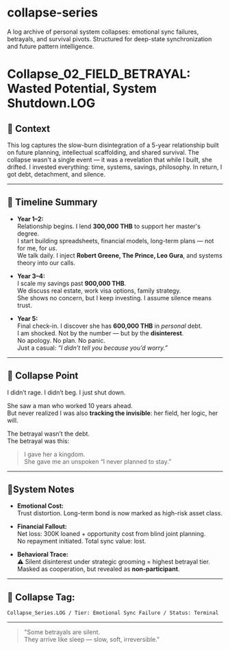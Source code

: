 # collapse-series
A log archive of personal system collapses: emotional sync failures, betrayals, and survival pivots. Structured for deep-state synchronization and future pattern intelligence.
# Collapse_02_FIELD_BETRAYAL: Wasted Potential, System Shutdown.LOG

## 🧠 Context
This log captures the slow-burn disintegration of a 5-year relationship built on future planning, intellectual scaffolding, and shared survival. The collapse wasn't a single event — it was a revelation that while I built, she drifted. I invested everything: time, systems, savings, philosophy. In return, I got debt, detachment, and silence.

---

## 📅 Timeline Summary

- **Year 1–2:**  
  Relationship begins. I lend **300,000 THB** to support her master's degree.  
  I start building spreadsheets, financial models, long-term plans — not for me, for *us*.  
  We talk daily. I inject **Robert Greene, The Prince, Leo Gura**, and systems theory into our calls.

- **Year 3–4:**  
  I scale my savings past **900,000 THB**.  
  We discuss real estate, work visa options, family strategy.  
  She shows no concern, but I keep investing. I assume silence means trust.

- **Year 5:**  
  Final check-in. I discover she has **600,000 THB** in *personal* debt.  
  I am shocked. Not by the number — but by the **disinterest**.  
  No apology. No plan. No panic.  
  Just a casual: *“I didn’t tell you because you’d worry.”*

---

## 🧨 Collapse Point

I didn’t rage. I didn’t beg. I just shut down.

She saw a man who worked 10 years ahead.  
But never realized I was also **tracking the invisible**: her field, her logic, her will.

The betrayal wasn’t the debt.  
The betrayal was this:  
> I gave her a kingdom.  
> She gave me an unspoken “I never planned to stay.”

---

## 🔻System Notes

- **Emotional Cost:**  
  Trust distortion. Long-term bond is now marked as high-risk asset class.

- **Financial Fallout:**  
  Net loss: 300K loaned + opportunity cost from blind joint planning.  
  No repayment initiated. Total sync value: lost.

- **Behavioral Trace:**  
  ⚠️ Silent disinterest under strategic grooming = highest betrayal tier.  
  Masked as cooperation, but revealed as **non-participant**.

---

## 🧬 Collapse Tag:  
`Collapse_Series.LOG / Tier: Emotional Sync Failure / Status: Terminal`

---

> "Some betrayals are silent.  
> They arrive like sleep — slow, soft, irreversible."

